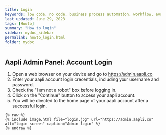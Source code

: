 ```yaml
---
title: Login
keywords: low code, no code, business process automation, workflow, evaluation matrixs
last_updated: June 29, 2023
tags: [Howto]
summary: "How to login"
sidebar: mydoc_sidebar
permalink: howto_login.html
folder: mydoc
---
```

## Aapli Admin Panel: Account Login 
1.	Open a web browser on your device and go to https://admin.aapli.co
2.	Enter your aapli account login credentials, including your username and password.
3.	Check the "I am not a robot" box before logging in.
4.	Click on the "Continue" button to access your aapli account.
5.	You will be directed to the home page of your aapli account after a successful login.

```liquid
{% raw %}
{% include image.html file="login.jpg" url="https://admin.aapli.co" alt="login screen" caption="Admin login" %}
{% endraw %}
```